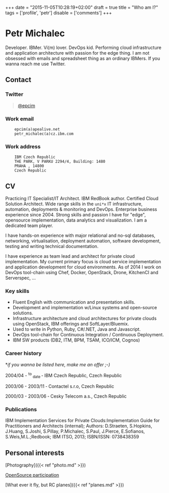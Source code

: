 +++
date = "2015-11-05T10:28:19+02:00"
draft = true
title = "Who am I?"
tags = ['profile', 'petr']
disable = ['comments']
+++

# Petr Michalec

Developer. IBMer. Vi(m) lover. DevOps kid. Performing cloud infrastructure and application architecture with passion for the edge thing. I am not obsessed with emails and spreadsheet thing as an ordinary IBMers. If you wanna reach me use Twitter.

## Contact

<!-- for these who are used to read source code .-)
Mobile number:
    00420-734-420-347
-->

### Twitter

> [@epcim](https://twitter.com/epcim)

### Work email
```none
    epcim(a)apealive.net
    petr_michalec(a)cz.ibm.com
```

### Work address

```none
    IBM Czech Republic
    THE PARK, V PARKU 2294/4, Building: 1480
    PRAHA , 14800
    Czech Republic
```

## CV

Practicing IT Specialist/IT Architect. IBM RedBook author. Certified Cloud Solution
Architect. Wide range skills in the `uni*x` IT infrastructure, automation, deployments &
monitoring and DevOps. Enterprise business experience since 2004. Strong skills and passion I
have for "edge", opensource implementation, data analytics and visualization.
I am a dedicated team player.

I have hands-on experience with major relational and no-sql databases, networking,
virtualisation, deployment automation, software development, testing and writing technical documentation.

I have experience as team lead and architect for private cloud implementation.
My current primary focus is cloud service implementation and application development
for cloud environments. As of 2014 I work on DevOps tool-chain using Chef, Docker, OpenStack, Drone, KitchenCI and Serverspec, ...

### Key skills

- Fluent English with communication and presentation skills.
- Development and implementation w/Linux systems and open-source solutions.
- Infrastructure architecture and cloud architectures for private clouds using OpenStack, IBM offerings and SoftLayer/Bluemix.
- Used to write in Python, Ruby, C#/.NET, Java and Javascript.
- DevOps tool-chain for Continuous Integration / Continuous Deployment.
- IBM SW products (DB2, ITM, BPM, TSAM, ICO/ICM, Cognos)


### Career history

**if you wanna be listed here, make me an offer ;-)*

2004/04 - <sup> to </sup><sub> date </sub> &dash; IBM Czech Republic, Czech Republic

2003/06 - 2003/11 &dash; Contactel s.r.o, Czech Republic

2000/03 - 2003/06 &dash; Cesky Telecom a.s., Czech Republic


### Publications

IBM Implementation Services for Private Clouds:Implementation Guide for Practitioners and Architects (internal);
Authors: D.Straeten, S.Hopkins, J.Huang, S.Joshi, S.Pillay, P.Michalec, S.Paul, J.Pierce, E.Sofianos, S.Weis,M.L.;Redbook; IBM ITSO, 2013; ISBN/ISSN: 0738438359


## Personal interests

[Photography]({{< ref "photo.md" >}})

[OpenSource participation](https://github.com/epcim)

[What ever it fly, but RC planes]({{< ref "planes.md" >}})




